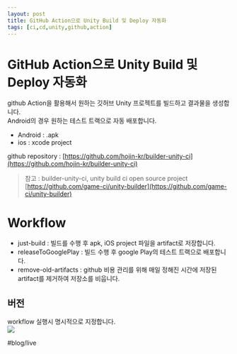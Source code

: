 ```yaml
---
layout: post
title: GitHub Action으로 Unity Build 및 Deploy 자동화
tags: [ci,cd,unity,github,action]
---
```


# GitHub Action으로 Unity Build 및 Deploy 자동화
github Action을 활용해서 원하는 깃허브 Unity 프로젝트를 빌드하고 결과물을 생성합니다.   
Android의 경우 원하는 테스트 트랙으로 자동 배포합니다.   

- Android : .apk
- ios : xcode project

github repository : [https://github.com/hojin-kr/builder-unity-ci](https://github.com/hojin-kr/builder-unity-ci)

> 참고 : builder-unity-ci, unity build ci open source project  
> [https://github.com/game-ci/unity-builder](https://github.com/game-ci/unity-builder) 

# Workflow 
* just-build : 빌드를 수행 후 apk, iOS project 파일을 artifact로 저장합니다.
* releaseToGooglePlay : 빌드 수행 후 google Play의 테스트 트랙으로 배포합니다.
* remove-old-artifacts : github 비용 관리를 위해 매일 정해진 시간에 저장된 artifact를 제거하여 저장소를 비웁니다.
 

## 버전
workflow 실행시 명시적으로 지정합니다.    
![](https://user-images.githubusercontent.com/22079767/141799344-bbb3548b-89e9-42aa-90ec-a63608e7d1b2.png)


#blog/live